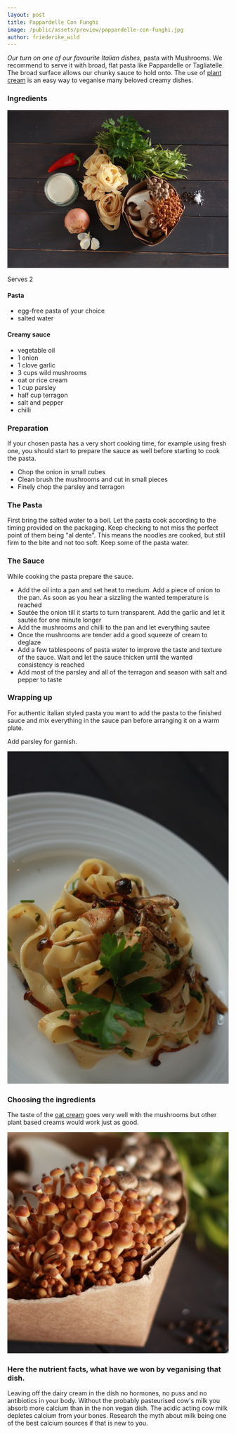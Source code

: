 ```yaml
---
layout: post
title: Pappardelle Con Funghi
image: /public/assets/preview/pappardelle-con-funghi.jpg
author: friederike_wild
---
```


*Our turn on one of our favourite Italian dishes*, pasta with Mushrooms. We recommend to serve it with broad, flat pasta like Pappardelle or Tagliatelle. The broad surface allows our chunky sauce to hold onto. 
The use of [plant cream](https://en.wikipedia.org/wiki/Plant_cream) is an easy way to veganise many beloved creamy dishes.

<!--more-->

### Ingredients
![The ingredients](/public/assets/pappardelle-con-funghi-ingredients.jpg "The ingredients")

Serves 2
#### Pasta
* egg-free pasta of your choice
* salted water

#### Creamy sauce
* vegetable oil
* 1 onion
* 1 clove garlic
* 3 cups wild mushrooms
* oat or rice cream
* 1 cup parsley
* half cup terragon
* salt and pepper
* chilli

### Preparation
If your chosen pasta has a very short cooking time, for example using fresh one, you should start to prepare the sauce as well before starting to cook the pasta.

* Chop the onion in small cubes
* Clean brush the mushrooms and cut in small pieces
* Finely chop the parsley and terragon

### The Pasta
First bring the salted water to a boil. 
Let the pasta cook according to the timing provided on the packaging. Keep checking to not miss the perfect point of them being "al dente". This means the noodles are cooked, but still firm to the bite and not too soft. Keep some of the pasta water.

### The Sauce
While cooking the pasta prepare the sauce. 

* Add the oil into a pan and set heat to medium. Add a piece of onion to the pan. As soon as you hear a sizzling the wanted temperature is reached
* Sautée the onion till it starts to turn transparent. Add the garlic and let it sautée for one minute longer
* Add the mushrooms and chilli to the pan and let everything sautee
* Once the mushrooms are tender add a good squeeze of cream to deglaze
* Add a few tablespoons of pasta water to improve the taste and texture of the sauce. Wait and let the sauce thicken until the wanted consistency is reached
* Add most of the parsley and all of the terragon and season with salt and pepper to taste


### Wrapping up
For authentic italian styled pasta you want to add the pasta to the finished sauce and mix everything in the sauce pan before arranging it on a warm plate.

Add parsley for garnish.

![The result](/public/assets/pappardelle-con-funghi-result.jpg "The result")

### Choosing the ingredients
The taste of the [oat cream](http://www.oatly.com/) goes very well with the mushrooms but other plant based creams would work just as good.

![](/public/assets/pappardelle-con-funghi-mushrooms.jpg)


### Here the nutrient facts, what have we won by veganising that dish.

Leaving off the dairy cream in the dish no hormones, no puss and no antibiotics in your body. Without the probably pasteurised cow's milk you absorb more calcium than in the non vegan dish. The acidic acting cow milk depletes calcium from your bones. Research the myth about milk being one of the best calcium sources if that is new to you. 